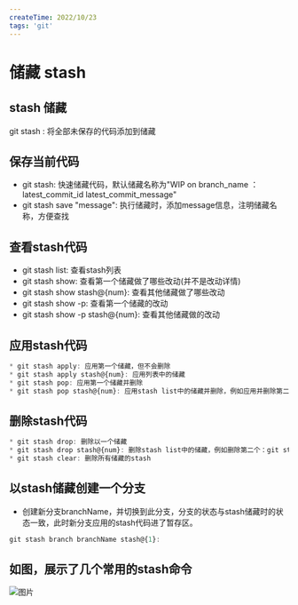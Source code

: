 ```yaml
---
createTime: 2022/10/23
tags: 'git'
---
```

# 储藏 stash

## stash 储藏

git stash : 将全部未保存的代码添加到储藏

## 保存当前代码

* git stash: 快速储藏代码，默认储藏名称为"WIP on branch_name ： latest_commit_id latest_commit_message"
* git stash save "message": 执行储藏时，添加message信息，注明储藏名称，方便查找

## 查看stash代码

* git stash list: 查看stash列表
* git stash show: 查看第一个储藏做了哪些改动(并不是改动详情)
* git stash show stash@{num}: 查看其他储藏做了哪些改动
* git stash show -p: 查看第一个储藏的改动
* git stash show -p stash@{num}: 查看其他储藏做的改动

## 应用stash代码

```javascript
* git stash apply: 应用第一个储藏，但不会删除
* git stash apply stash@{num}: 应用列表中的储藏
* git stash pop: 应用第一个储藏并删除
* git stash pop stash@{num}: 应用stash list中的储藏并删除，例如应用并删除第二个：git stash pop stash@{1}

```

## 删除stash代码

```javascript
* git stash drop: 删除以一个储藏
* git stash drop stash@{num}: 删除stash list中的储藏，例如删除第二个：git stash drop stash@{1}
* git stash clear: 删除所有储藏的stash
```

## 以stash储藏创建一个分支

* 创建新分支branchName，并切换到此分支，分支的状态与stash储藏时的状态一致，此时新分支应用的stash代码进了暂存区。

```javascript
git stash branch branchName stash@{1}:
```

## 如图，展示了几个常用的stash命令

![图片](https://p1-jj.byteimg.com/tos-cn-i-t2oaga2asx/gold-user-assets/2020/1/20/16fc106c4d7d05c8~tplv-t2oaga2asx-zoom-in-crop-mark:4536:0:0:0.awebp)
